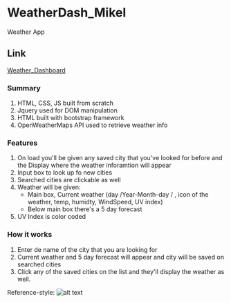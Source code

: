 # WeatherDash_Mikel
Weather App

## Link
[Weather_Dashboard]()

### Summary
1. HTML, CSS, JS built from scratch
2. Jquery used for DOM manipulation
3. HTML built with bootstrap framework
4. OpenWeatherMaps API used to retrieve weather info

### Features

1. On load you'll be given any saved city that you've looked for before and the Display where the weather inforamtion will appear
2. Input box to look up fo new cities
3. Searched cities are clickable as well
4. Weather will be given:
    * Main box, Current weather (day /Year-Month-day / , icon of the weather, temp, humidty, WindSpeed, UV index)
    * Below main box there's a 5 day forecast
5. UV Index is color coded

### How it works

1. Enter de name of the city that you are looking for
2. Current weather and 5 day forecast will appear and city will be saved on searched cities
3. Click any of the saved cities on the list and they'll display the weather as well.

Reference-style:
![alt text](Alaska.png "image")